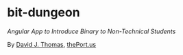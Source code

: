 # bit-dungeon
*Angular App to Introduce Binary to Non-Technical Students*

By [David J. Thomas](mailto:dave.a.base@gmail.com), [thePort.us](https://thePort.us)
